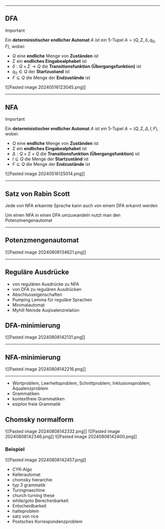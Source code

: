
---
## DFA
>[!Important]
>Ein __deterministischer endlicher Automat__ $A$ ist ein $5$-Tupel $A = (Q, \Sigma, \delta, q_0, F )$, wobei:
>- $Q$ eine __endliche__ Menge von __Zuständen__ ist
>-  $\Sigma$ ein __endliches Eingabealphabet__ ist
>- $\delta:Q\times\Sigma\rightarrow Q$ die __Transitionsfunktion (Übergangsfunktion)__ ist
>- $q_{0} \in Q$ der __Startzustand__ ist
>- $F\subseteq Q$ die Menge der __Endzustände__ ist

![[Pasted image 20240516123045.png]]

---
## NFA
>[!Important]
>Ein __deterministischer endlicher Automat__ $A$ ist ein $5$-Tupel $A = (Q, \Sigma, \Delta, I, F )$, wobei:
>- $Q$ eine __endliche__ Menge von __Zuständen__ ist
>-  $\Sigma$ ein __endliches Eingabealphabet__ ist
>- $\Delta:Q\times\Sigma\times Q$ die __Transitionsfunktion (Übergangsfunktion)__ ist
>- $I \subseteq Q$ die Menge der __Startzuständ__ ist
>- $F\subseteq Q$ die Menge der __Endzustände__ ist

![[Pasted image 20240516125014.png]]

---
## Satz von Rabin Scott
Jede von NFA erkannte Sprache kann auch von einem DFA erkannt werden

Um einen NFA in einen DFA umzuwandeln nutzt man den Potenzmengenautomat

---
## Potenzmengenautomat

![[Pasted image 20240808134621.png]]

---
## Reguläre Ausdrücke
- von regulären Ausdrücke zu NFA
- von DFA zu regulären Ausdrücken
- Abschlusseigenschaften
- Pumping Lemma für reguläre Sprachen
- Minimalautomat
- Myhill Nerode Auqivalenzrelation
## DFA-minimierung
![[Pasted image 20240808142131.png]]

---
## NFA-minimierung
![[Pasted image 20240808142216.png]]

---
- Wortproblem, Leerheitsproblem, Schnittproblem, Inklusionsproblem, Äqualenzproblem
- Grammatiken
- kontextfreie Grammatiken
- esiplon freie Grammatik
## Chomsky normalform
![[Pasted image 20240808142332.png]]
![[Pasted image 20240808142346.png]]
![[Pasted image 20240808142400.png]]

### Beispiel
![[Pasted image 20240808142457.png]]
- CYK-Algo
- Kellerautomat
- chomsky hierarchie
- typ 3 grammatik
- Turingmaschine
- church turning these
- while/goto Berechenbarkeit
- Entscheidbarkeit
- halteproblem
- satz von rice
- Postsches Korrespondenzproblem